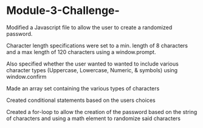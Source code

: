 # Module-3-Challenge-

Modified a Javascript file to allow the user to create a randomized password. 

Character length specifications were set to a min. length of 8 characters and a max length of 120 characters using a window.prompt. 

Also specified whether the user wanted to wanted to include various character types (Uppercase, Lowercase, Numeric, & symbols) using window.confirm 

Made an array set containing the various types of characters

Created conditional statements based on the users choices

Created a for-loop to allow the creation of the password based on the string of characters and using a math element to randomize said characters
